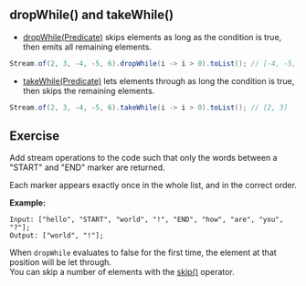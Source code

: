 ## dropWhile() and takeWhile()

* [dropWhile(Predicate)](psi_element://java.util.stream.Stream#dropWhile) skips elements as long as the condition is true, then emits all remaining elements.

```java
Stream.of(2, 3, -4, -5, 6).dropWhile(i -> i > 0).toList(); // [-4, -5, 6]
```

* [takeWhile(Predicate)](psi_element://java.util.stream.Stream#takeWhile) lets elements through as long the condition is true, then skips the remaining elements. 

```java
Stream.of(2, 3, -4, -5, 6).takeWhile(i -> i > 0).toList(); // [2, 3]
```

## Exercise

Add stream operations to the code such that only the words between a "START" and "END" marker are returned.

Each marker appears exactly once in the whole list, and in the correct order.

**Example:**

```
Input: ["hello", "START", "world", "!", "END", "how", "are", "you", "?"];
Output: ["world", "!"];
```

<div class="hint">
  When <code>dropWhile</code> evaluates to false for the first time, the element at that position will be let through.
</div>

<div class="hint">
  You can skip a number of elements with the <a href="psi_element://java.util.stream.Stream#skip">skip()</a> operator.
</div>
